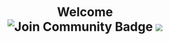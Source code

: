 <h1 align="center">Welcome
<!-- <hr> -->
<div align="center">

<!-- <a href="https://www.linkedin.com/in/amitsmangat/" target="_blank"> -->
  
<img src="https://img.shields.io/badge/-Amit%20Mangat-blue?style=flat-square&logo=Linkedin&logoColor=white&target=_blank" alt="Join Community Badge"/>
  
<!-- </a> -->

 <img src='https://img.shields.io/github/followers/u4ik?label=Follow&style=social'>
<!-- <img src="https://img.shields.io/static/v1?label=&labelColor=505050&message=arbeitnow&color=%230076D6&style=flat&logo=google-chrome&logoColor=%230076D6" alt="website"/></a> -->
<!-- <img src="http://hits.dwyl.com/abhisheknaiidu/awesome-github-profile-readme.svg" alt="Hits Badge"/> -->
<!-- <img src="https://img.shields.io/static/v1?label=%F0%9F%8C%9F&message=If%20Useful&style=style=flat&color=BC4E99" alt="Star Badge"/> -->
<!-- <a href="https://discord.gg/XTW52Kt"><img src="https://img.shields.io/discord/733027681184251937.svg?style=flat&label=Join%20Community&color=7289DA" alt="Join Community Badge"/></a> -->
<!-- <a href="https://twitter.com/abhisheknaiidu" ><img src="https://img.shields.io/twitter/follow/abhisheknaiidu.svg?style=social" /> </a> -->




